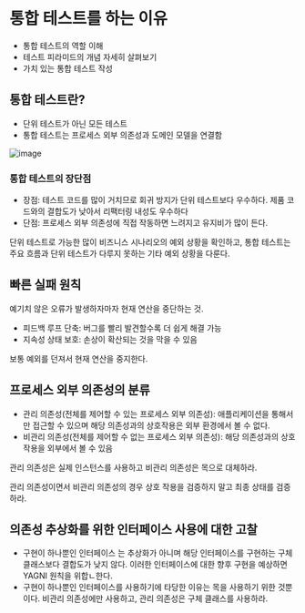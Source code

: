 # 통합 테스트를 하는 이유

- 통합 테스트의 역할 이해
- 테스트 피라미드의 개념 자세히 살펴보기
- 가치 있는 통합 테스트 작성

## 통합 테스트란?

- 단위 테스트가 아닌 모든 테스트
- 통합 테스트는 프로세스 외부 의존성과 도메인 모델을 연결함

![image](https://user-images.githubusercontent.com/32327475/196707548-14630b45-31f0-4321-80f8-14d8b5cd7d73.png)

### 통합 테스트의 장단점

- 장점: 테스트 코드를 많이 거치므로 회귀 방지가 단위 테스트보다 우수하다. 제품 코드와의 결합도가 낮아서 리팩터링 내성도 우수하다
- 단점: 프로세스 외부 의존성에 직접 작동하면 느려지고 유지비가 많이 든다.

단위 테스트로 가능한 많이 비즈니스 시나리오의 예외 상황을 확인하고, 통합 테스트는 주요 흐름과 단위 테스트가 다루지 못하는 기타 예외 상황을 다룬다.

## 빠른 실패 원칙

예기치 않은 오류가 발생하자마자 현재 연산을 중단하는 것.
- 피드백 루프 단축: 버그를 빨리 발견할수록 더 쉽게 해결 가능
- 지속성 상태 보호: 손상이 확산되는 것을 막을 수 있음

보통 예외를 던져서 현재 연산을 중지한다.

## 프로세스 외부 의존성의 분류

- 관리 의존성(전체를 제어할 수 있는 프로세스 외부 의존성): 애플리케이션을 통해서만 접근할 수 있으며 해당 의존성과의 상호작용은 외부 환경에서 볼 수 없다.
- 비관리 의존성(전체를 제어할 수 없는 프로세스 외부 의존성): 해당 의존성과의 상호작용을 외부에서 볼 수 있음

관리 의존성은 실제 인스턴스를 사용하고 비관리 의존성은 목으로 대체하라.

관리 의존성이면서 비관리 의존성의 경우 상호 작용을 검증하지 말고 최종 상태를 검증하라.

## 의존성 추상화를 위한 인터페이스 사용에 대한 고찰

- 구현이 하나뿐인 인터페이스 는 추상화가 아니며 해당 인터페이스를 구현하는 구체 클래스보다 결합도가 낮지 않다. 이러한 인터페이스에 대한 향후 구현을 예상하면 YAGNI 원칙을 위합ㄴ한다.
- 구현이 하나뿐인 인터페이스를 사용하기에 타당한 이유는 목을 사용하기 위한 것뿐이다. 비관리 의존성에만 사용하고, 관리 의존성은 구체 클래스를 사용하라.
